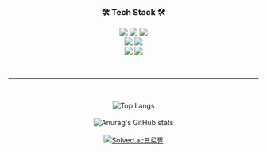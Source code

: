 <div align=center>
  
  ### 🛠️ Tech Stack 🛠️
  <p>
    <img src="https://img.shields.io/badge/Java-007396?style=flat-square&logo=Java&logoColor=white"/>
    <img src="https://img.shields.io/badge/Kotlin-7F52FF?style=flat-square&logo=Kotlin&logoColor=white"/>
    <img src="https://img.shields.io/badge/Dart-0175C2?style=flat-square&logo=Dart&logoColor=white"/>
    <br />
    <img src="https://img.shields.io/badge/Android-3DDC84?style=flat-square&logo=Android&logoColor=white"/>
    <img src="https://img.shields.io/badge/Flutter-02569B?style=flat-square&logo=Flutter&logoColor=white"/>
    <br />
    <img src="https://img.shields.io/badge/Firebase-FFCA28?style=flat-square&logo=Firebase&logoColor=white"/>
    <img src="https://img.shields.io/badge/Google Cloud-4285F4?style=flat-square&logo=Google Cloud&logoColor=white"/>
  </p>

  <br />
  <hr />
  <br />
  
  ![Top Langs](https://github-readme-stats.vercel.app/api/top-langs/?username=tnfy10&count_private=true&layout=compact&theme=radical)
  <br /><br />
  ![Anurag's GitHub stats](https://github-readme-stats.vercel.app/api?username=tnfy10&count_private=true&show_icons=true&theme=radical)
  <br /><br />
  [![Solved.ac프로필](http://mazassumnida.wtf/api/v2/generate_badge?boj=tnfy10)](https://solved.ac/tnfy10)
</div>
